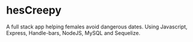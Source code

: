 # hesCreepy
A full stack app helping females avoid dangerous dates. Using Javascript, Express, Handle-bars, NodeJS, MySQL and Sequelize.
